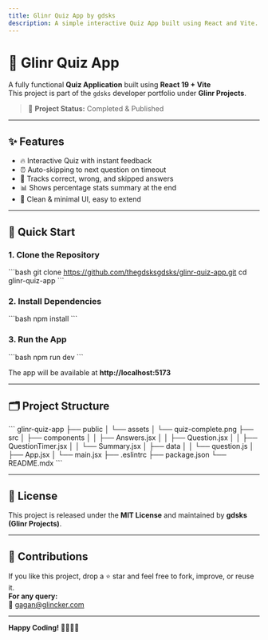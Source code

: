 ```yaml
---
title: Glinr Quiz App by gdsks
description: A simple interactive Quiz App built using React and Vite. Part of the Glinr project collection.
---
```


# 🎯 Glinr Quiz App

A fully functional **Quiz Application** built using **React 19 + Vite**  
This project is part of the `gdsks` developer portfolio under **Glinr Projects**.

> 🚀 **Project Status:** Completed & Published

---

## ✨ Features

- 🔥 Interactive Quiz with instant feedback
- ⏰ Auto-skipping to next question on timeout
- 🎯 Tracks correct, wrong, and skipped answers
- 📊 Shows percentage stats summary at the end
- 🎨 Clean & minimal UI, easy to extend

---

## 🚀 Quick Start

### 1. Clone the Repository

\`\`\`bash
git clone https://github.com/thegdsksgdsks/glinr-quiz-app.git
cd glinr-quiz-app
\`\`\`

### 2. Install Dependencies

\`\`\`bash
npm install
\`\`\`

### 3. Run the App

\`\`\`bash
npm run dev
\`\`\`

The app will be available at **http://localhost:5173**

---

## 🗂️ Project Structure

\`\`\`
glinr-quiz-app
├── public
│   └── assets
│       └── quiz-complete.png
├── src
│   ├── components
│   │   ├── Answers.jsx
│   │   ├── Question.jsx
│   │   ├── QuestionTimer.jsx
│   │   └── Summary.jsx
│   ├── data
│   │   └── question.js
│   ├── App.jsx
│   └── main.jsx
├── .eslintrc
├── package.json
└── README.mdx
\`\`\`

---

## 📜 License

This project is released under the **MIT License** and maintained by **gdsks (Glinr Projects)**.

---

## 🙌 Contributions

If you like this project, drop a ⭐️ star and feel free to fork, improve, or reuse it.  
**For any query:**  
📧 [gagan@glincker.com](mailto:gdsks@glinr.com)

---

**Happy Coding! 🧑🏻‍💻✨**
